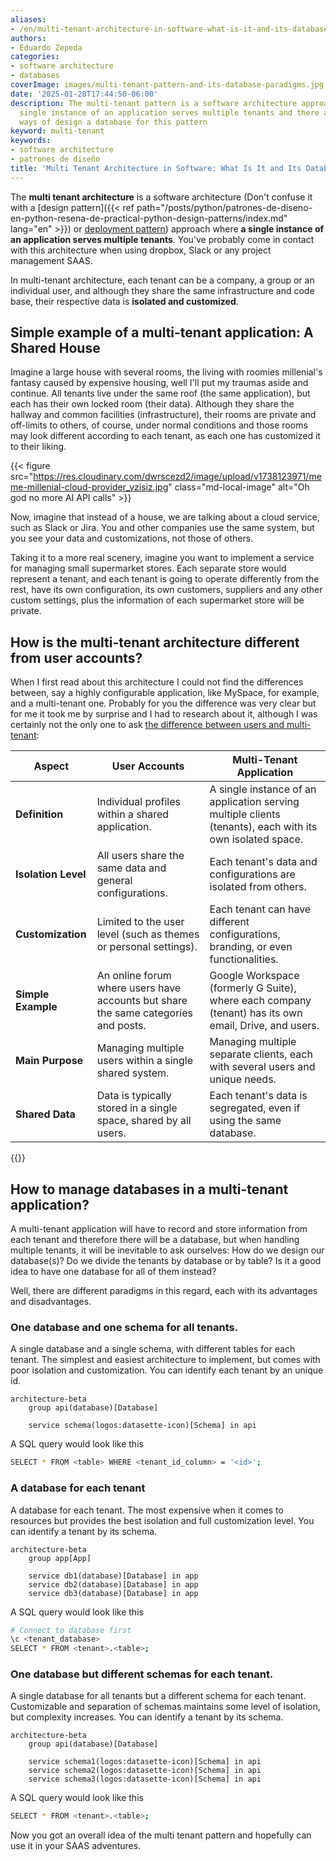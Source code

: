 ```yaml
---
aliases:
- /en/multi-tenant-architecture-in-software-what-is-it-and-its-databases-patterns/
authors:
- Eduardo Zepeda
categories:
- software architecture
- databases
coverImage: images/multi-tenant-pattern-and-its-database-paradigms.jpg
date: '2025-01-28T17:44:50-06:00'
description: The multi-tenant pattern is a software architecture approach where a
  single instance of an application serves multiple tenants and there are multiple
  ways of design a database for this pattern
keyword: multi-tenant
keywords:
- software architecture
- patrones de diseño
title: 'Multi Tenant Architecture in Software: What Is It and Its Databases Patterns'
---
```


The **multi tenant architecture** is a software architecture (Don't confuse it with a [design pattern]({{< ref path="/posts/python/patrones-de-diseno-en-python-resena-de-practical-python-design-patterns/index.md" lang="en" >}}) or [deployment pattern](/en/software-architecture/common-and-useful-deployment-patterns/)) approach where **a single instance of an application serves multiple tenants**. You've probably come in contact with this architecture when using dropbox, Slack or any project management SAAS.

In multi-tenant architecture, each tenant can be a company, a group or an individual user, and although they share the same infrastructure and code base, their respective data is **isolated and customized**.

## Simple example of a multi-tenant application: A Shared House

Imagine a large house with several rooms, the living with roomies millenial's fantasy caused by expensive housing, well I'll put my traumas aside and continue. All tenants live under the same roof (the same application), but each has their own locked room (their data). Although they share the hallway and common facilities (infrastructure), their rooms are private and off-limits to others, of course, under normal conditions and those rooms may look different according to each tenant, as each one has customized it to their liking.

{{< figure src="https://res.cloudinary.com/dwrscezd2/image/upload/v1738123971/meme-millenial-cloud-provider_vzisiz.jpg" class="md-local-image" alt="Oh god no more AI API calls" >}}

Now, imagine that instead of a house, we are talking about a cloud service, such as Slack or Jira. You and other companies use the same system, but you see your data and customizations, not those of others.

Taking it to a more real scenery, imagine you want to implement a service for managing small supermarket stores. Each separate store would represent a tenant, and each tenant is going to operate differently from the rest, have its own configuration, its own customers, suppliers and any other custom settings, plus the information of each supermarket store will be private.

## How is the multi-tenant architecture different from user accounts?

When I first read about this architecture I could not find the differences between, say a highly configurable application, like MySpace, for example, and a multi-tenant one. Probably for you the difference was very clear but for me it took me by surprise and I had to research about it, although I was certainly not the only one to ask [the difference between users and multi-tenant](https://stackoverflow.com/questions/48378789/what-is-the-difference-between-tenant-and-user#?):

| **Aspect**          | **User Accounts**                                                                  | **Multi-Tenant Application**                                                                              |
| ------------------- | ---------------------------------------------------------------------------------- | --------------------------------------------------------------------------------------------------------- |
| **Definition**      | Individual profiles within a shared application.                                   | A single instance of an application serving multiple clients (tenants), each with its own isolated space. |
| **Isolation Level** | All users share the same data and general configurations.                          | Each tenant's data and configurations are isolated from others.                                           |
| **Customization**   | Limited to the user level (such as themes or personal settings).                   | Each tenant can have different configurations, branding, or even functionalities.                         |
| **Simple Example**  | An online forum where users have accounts but share the same categories and posts. | Google Workspace (formerly G Suite), where each company (tenant) has its own email, Drive, and users.     |
| **Main Purpose**    | Managing multiple users within a single shared system.                             | Managing multiple separate clients, each with several users and unique needs.                             |
| **Shared Data**     | Data is typically stored in a single space, shared by all users.                   | Each tenant's data is segregated, even if using the same database.                                        |

{{<ad>}}

## How to manage databases in a multi-tenant application?

A multi-tenant application will have to record and store information from each tenant and therefore there will be a database, but when handling multiple tenants, it will be inevitable to ask ourselves: How do we design our database(s)? Do we divide the tenants by database or by table? Is it a good idea to have one database for all of them instead?

Well, there are different paradigms in this regard, each with its advantages and disadvantages.

### One database and one schema for all tenants.

A single database and a single schema, with different tables for each tenant. The simplest and easiest architecture to implement, but comes with poor isolation and customization. You can identify each tenant by an unique id.

``` mermaid
architecture-beta
    group api(database)[Database]

    service schema(logos:datasette-icon)[Schema] in api
```

A SQL query would look like this

``` bash
SELECT * FROM <table> WHERE <tenant_id_column> = '<id>';
```

### A database for each tenant

A database for each tenant. The most expensive when it comes to resources but provides the best isolation and full customization level. You can identify a tenant by its schema.

``` mermaid
architecture-beta
    group app[App]

    service db1(database)[Database] in app
    service db2(database)[Database] in app
    service db3(database)[Database] in app
```

A SQL query would look like this

``` bash
# Connect to database first
\c <tenant_database>
SELECT * FROM <tenant>.<table>;
```



### One database but different schemas for each tenant.

A single database for all tenants but a different schema for each tenant. Customizable and separation of schemas maintains some level of isolation, but complexity increases. You can identify a tenant by its schema.

``` mermaid
architecture-beta
    group api(database)[Database]

    service schema1(logos:datasette-icon)[Schema] in api
    service schema2(logos:datasette-icon)[Schema] in api
    service schema3(logos:datasette-icon)[Schema] in api
```

A SQL query would look like this


``` bash
SELECT * FROM <tenant>.<table>;
```

Now you got an overall idea of the multi tenant pattern and hopefully can use it in your SAAS adventures.